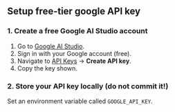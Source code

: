 ## Setup free-tier google API key

### 1. Create a free Google AI Studio account
1. Go to [Google AI Studio](https://aistudio.google.com).
2. Sign in with your Google account (free).
3. Navigate to [API Keys](https://aistudio.google.com/app/apikey) → **Create API key**.
4. Copy the key shown.

### 2. Store your API key locally (do not commit it!)
Set an environment variable called `GOOGLE_API_KEY`.